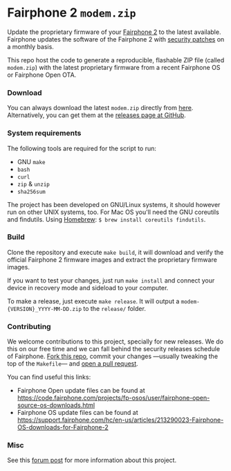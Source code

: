 # Fairphone 2 `modem.zip`
Update the proprietary firmware of your [Fairphone 2](https://shop.fairphone.com) to the latest available. Fairphone updates the software of the Fairphone 2 with [security patches](https://source.android.com/security/bulletin/) on a monthly basis.

This repo host the code to generate a reproducible, flashable ZIP file (called `modem.zip`) with the latest proprietary firmware from a recent Fairphone OS or Fairphone Open OTA.

### Download
You can always download the latest `modem.zip` directly from [here](https://io.pinterjann.is/public/misc/fairphone/modem/modem-latest.zip). Alternatively, you can get them at the [releases page at GitHub](https://github.com/WeAreFairphone/modem_zip_generator/releases).

### System requirements
The following tools are required for the script to run:
 - GNU `make`
 - `bash`
 - `curl`
 - `zip` & `unzip`
 - `sha256sum`

The project has been developed on GNU/Linux systems, it should however run on other UNIX systems, too. For Mac OS you'll need the GNU coreutils and findutils. Using [Homebrew](https://brew.sh): `$ brew install coreutils findutils`.


### Build
Clone the repository and execute `make build`, it will download and verify the official Fairphone 2 firmware images and extract the proprietary firmware images.

If you want to test your changes, just run `make install` and connect your device in recovery mode and sideload to your computer.

To make a release, just execute `make release`. It will output a `modem-{VERSION}_YYYY-MM-DD.zip` to the `release/` folder.

### Contributing
We welcome contributions to this project, specially for new releases. We do this on our free time and we can fall behind the security releases schedule of Fairphone. [Fork this repo](https://github.com/WeAreFairphone/modem_zip_generator/fork), commit your changes —usually tweaking the top of the `Makefile`— and [open a pull request](https://github.com/WeAreFairphone/modem_zip_generator/pull/new).

You can find useful this links:
 - Fairphone Open update files can be found at https://code.fairphone.com/projects/fp-osos/user/fairphone-open-source-os-downloads.html
 - Fairphone OS update files can be found at https://support.fairphone.com/hc/en-us/articles/213290023-Fairphone-OS-downloads-for-Fairphone-2

### Misc
See this [forum post](https://forum.fairphone.com/t/pencil2-fp2-modem-firmware/35374) for more information about this project.

